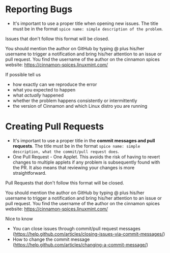 # Reporting Bugs

* It's important to use a proper title when opening new issues. The title must be in the format `spice name: simple description of the problem`.

Issues that don't follow this format will be closed.

You should mention the author on GitHub by typing @ plus his/her username to trigger a notification and bring his/her attention to an issue or pull request.
You find the username of the author on the cinnamon spices website: https://cinnamon-spices.linuxmint.com/

If possible tell us
* how exactly can we reproduce the error
* what you expected to happen
* what _actually_ happened
* whether the problem happens consistently or intermittently
* the version of Cinnamon and which Linux distro you are running 

# Creating Pull Requests

* It's important to use a proper title in the **commit messages and pull requests**. The title must be in the format `spice name: simple description, what the commit/pull request does`.
* One Pull Request - One Applet.  This avoids the risk of having to revert changes to multiple applets if any problem is subsequently found with the PR.  It also means that reviewing your changes is more straightforward.

Pull Requests that don't follow this format will be closed.

You should mention the author on GitHub by typing @ plus his/her username to trigger a notification and bring his/her attention to an issue or pull request.
You find the username of the author on the cinnamon spices website: https://cinnamon-spices.linuxmint.com/

Nice to know
* You can close issues through commit/pull request messages (https://help.github.com/articles/closing-issues-via-commit-messages/)
* How to change the commit message (https://help.github.com/articles/changing-a-commit-message/)
